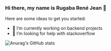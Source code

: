 ### Hi there, my name is Rugaba René Jean 👋


Here are some ideas to get you started:

- 🔭 I’m currently working on  backend projects
- 🤔 I’m looking for help with stackoverflow

![Anurag's GitHub stats](https://github-readme-stats.vercel.app/api?username=ReneRugaba&theme=calm&show_icons=true)
